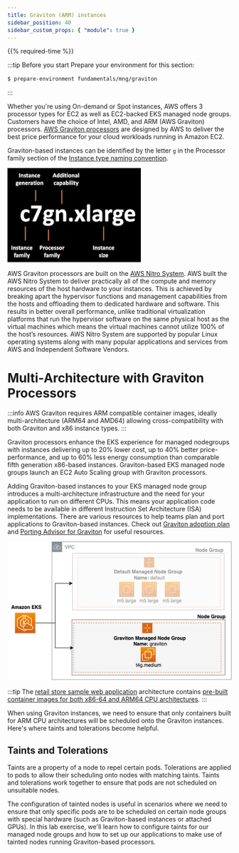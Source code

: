 ```yaml
---
title: Graviton (ARM) instances
sidebar_position: 40
sidebar_custom_props: { "module": true }
---
```


{{% required-time %}}

:::tip Before you start
Prepare your environment for this section:

```bash timeout=600 wait=30
$ prepare-environment fundamentals/mng/graviton
```

:::

Whether you're using On-demand or Spot instances, AWS offers 3 processor types for EC2 as well as EC2-backed EKS managed node groups. Customers have the choice of Intel, AMD, and ARM (AWS Graviton) processors. [AWS Graviton processors](https://aws.amazon.com/ec2/graviton/) are designed by AWS to deliver the best price performance for your cloud workloads running in Amazon EC2.

Graviton-based instances can be identified by the letter `g` in the Processor family section of the [Instance type naming convention](https://docs.aws.amazon.com/AWSEC2/latest/UserGuide/instance-types.html#instance-type-names).

![Instance type naming convention](assets/instance-type-name.png)

AWS Graviton processors are built on the [AWS Nitro System](https://aws.amazon.com/ec2/nitro/?p=pm&pd=graviton&z=3). AWS built the AWS Nitro System to deliver practically all of the compute and memory resources of the host hardware to your instances. This is achieved by breaking apart the hypervisor functions and management capabilities from the hosts and offloading them to dedicated hardware and software. This results in better overall performance, unlike traditional virtualization platforms that run the hypervisor software on the same physical host as the virtual machines which means the virtual machines cannot utilize 100% of the host’s resources. AWS Nitro System are supported by popular Linux operating systems along with many popular applications and services from AWS and Independent Software Vendors.

# Multi-Architecture with Graviton Processors

:::info
AWS Graviton requires ARM compatible container images, ideally multi-architecture (ARM64 and AMD64) allowing cross-compatibility with both Graviton and x86 instance types.
:::

Graviton processors enhance the EKS experience for managed nodegroups with instances delivering up to 20% lower cost, up to 40% better price-performance, and up to 60% less energy consumption than comparable fifth generation x86-based instances. Graviton-based EKS managed node groups launch an EC2 Auto Scaling group with Graviton processors.

Adding Graviton-based instances to your EKS managed node group introduces a multi-architecture infrastructure and the need for your application to run on different CPUs. This means your application code needs to be available in different Instruction Set Architecture (ISA) implementations. There are various resources to help teams plan and port applications to Graviton-based instances. Check out [Graviton adoption plan](https://pages.awscloud.com/rs/112-TZM-766/images/Graviton%20Challenge%20Plan.pdf) and [Porting Advisor for Graviton](https://github.com/aws/porting-advisor-for-graviton) for useful resources.

![EKS Managed Node Group with Graviton Processor](assets/eks-graviton.png)

:::tip
The [retail store sample web application](https://github.com/aws-containers/retail-store-sample-app/tree/main#application-architecture) architecture contains [pre-built container images for both x86-64 and ARM64 CPU architectures](https://gallery.ecr.aws/aws-containers/retail-store-sample-ui).
:::

When using Graviton instances, we need to ensure that only containers built for ARM CPU architectures will be scheduled onto the Graviton instances. Here's where taints and tolerations become helpful.

## Taints and Tolerations

Taints are a property of a node to repel certain pods. Tolerations are applied to pods to allow their scheduling onto nodes with matching taints. Taints and tolerations work together to ensure that pods are not scheduled on unsuitable nodes.

The configuration of tainted nodes is useful in scenarios where we need to ensure that only specific pods are to be scheduled on certain node groups with special hardware (such as Graviton-based instances or attached GPUs). In this lab exercise, we'll learn how to configure taints for our managed node groups and how to set up our applications to make use of tainted nodes running Graviton-based processors.

